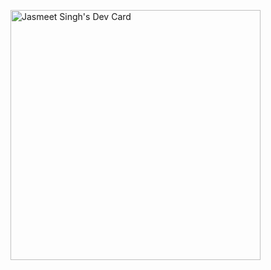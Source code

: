 <!--
**jasmeetsinghbhatia/jasmeetsinghbhatia** is a ✨ _special_ ✨ repository because its `README.md` (this file) appears on your GitHub profile.

Here are some ideas to get you started:

- 🔭 I’m currently working on ...
- 🌱 I’m currently learning ...
- 👯 I’m looking to collaborate on ...
- 🤔 I’m looking for help with ...
- 💬 Ask me about ...
- 📫 How to reach me: ...
- 😄 Pronouns: ...
- ⚡ Fun fact: ...
-->
<a href="https://app.daily.dev/jasmeetsingh"><img src="https://api.daily.dev/devcards/e70fbeb7e1554fa8ac69145652c33708.png?r=77d" width="400" alt="Jasmeet Singh's Dev Card"/></a>
